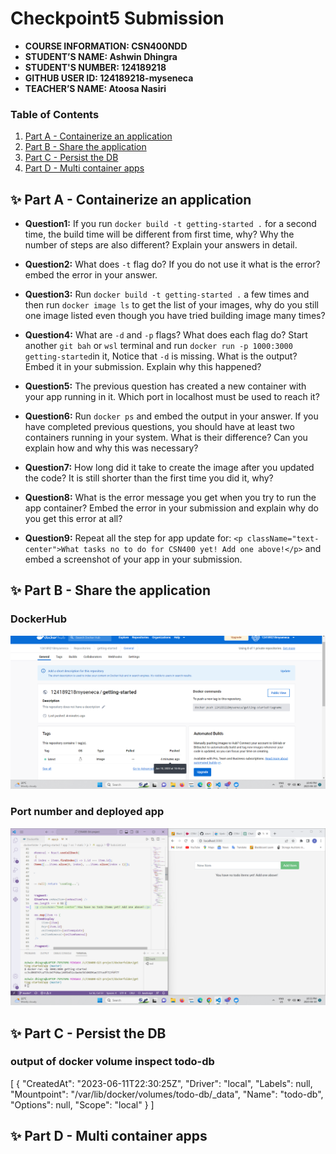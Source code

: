 # Checkpoint5 Submission

- **COURSE INFORMATION: CSN400NDD**
- **STUDENT’S NAME: Ashwin Dhingra**
- **STUDENT'S NUMBER: 124189218**
- **GITHUB USER ID: 124189218-myseneca**
- **TEACHER’S NAME: Atoosa Nasiri**


### Table of Contents
1. [Part A - Containerize an application](#Part-A--Containerize-an-application)
2. [Part B - Share the application](#Part-B--Share-the-application)
3. [Part C - Persist the DB](Part-C--Persist-the-DB)
4. [Part D - Multi container apps](#Part-D--Multi-container-apps)



## ✨ Part A - Containerize an application

- **Question1:** If you run `docker build -t getting-started .` for a second time, the build time will be different from first time, why? Why the number of steps are also different? Explain your answers in detail.
- **Question2:** What does `-t` flag do? If you do not use it what is the error? embed the error in your answer.
- **Question3:** Run `docker build -t getting-started .` a few times and then run `docker image ls` to get the list of your images, why do you still one image listed even though you have tried building image many times?


- **Question4:** What are `-d` and `-p` flags? What does each flag do? Start another `git bah` or `wsl` terminal and run `docker run -p 1000:3000 getting-started`in it, Notice that `-d` is missing. What is the output?Embed it in your submission. Explain why this happened? 
- **Question5:** The previous question has created a new container with your app running in it. Which port in localhost must be used to reach it? 
- **Question6:** Run `docker ps` and embed the output in your answer. If you have completed previous questions, you should have at least two containers running in your system. What is their difference? Can you explain how and why this was necessary?

- **Question7:** How long did it take to create the image after you updated the code? It is still shorter than the first time you did it, why?
- **Question8:** What is the error message you get when you try to run the app container? Embed the error in your submission and explain why do you get this error at all?
- **Question9:** Repeat all the step for app update for: `<p className="text-center">What tasks no to do for CSN400 yet! Add one above!</p>` and embed a screenshot of your app in your submission.


## ✨ Part B - Share the application

### DockerHub 

 <img src="Screenshots/Screenshot-1.png">
 
 ### Port number and deployed app

 <img src="Screenshots/Screenshot-2.png">



## ✨ Part C - Persist the DB

### output of docker volume inspect todo-db
>> 
[
    {
        "CreatedAt": "2023-06-11T22:30:25Z",
        "Driver": "local",
        "Labels": null,
        "Mountpoint": "/var/lib/docker/volumes/todo-db/_data",
        "Name": "todo-db",
        "Options": null,
        "Scope": "local"
    }
]

## ✨ Part D - Multi container apps
